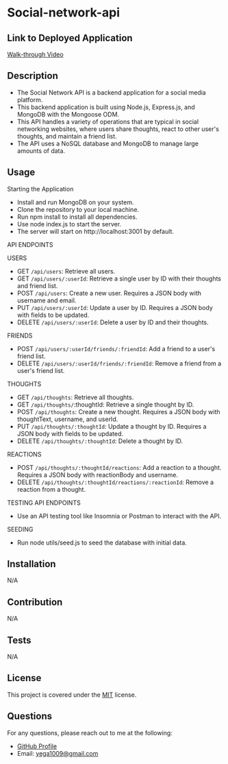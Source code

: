 # Social-network-api

## Link to Deployed Application

<a href="">Walk-through Video</a>

## Description

- The Social Network API is a backend application for a social media platform. 
- This backend application is built using Node.js, Express.js, and MongoDB with the Mongoose ODM.
- This API handles a variety of operations that are typical in social networking websites, where users share thoughts, react to other user's thoughts, and maintain a friend list.
- The API uses a NoSQL database and MongoDB to  manage large amounts of data.

## Usage

Starting the Application
- Install and run MongoDB on your system.
- Clone the repository to your local machine.
- Run npm install to install all dependencies.
- Use node index.js to start the server.
- The server will start on http://localhost:3001 by default.

API ENDPOINTS

USERS
- GET `/api/users`: Retrieve all users.
- GET `/api/users/:userId`: Retrieve a single user by ID with their thoughts and friend list.
- POST `/api/users`: Create a new user. Requires a JSON body with username and email.
- PUT `/api/users/:userId`: Update a user by ID. Requires a JSON body with fields to be updated.
- DELETE `/api/users/:userId`: Delete a user by ID and their thoughts.

FRIENDS
- POST `/api/users/:userId/friends/:friendId`: Add a friend to a user's friend list.
- DELETE `/api/users/:userId/friends/:friendId`: Remove a friend from a user's friend list.

THOUGHTS
- GET `/api/thoughts`: Retrieve all thoughts.
- GET `/api/thoughts/`:thoughtId: Retrieve a single thought by ID.
- POST `/api/thoughts`: Create a new thought. Requires a JSON body with thoughtText, username, and userId.
- PUT `/api/thoughts/:thoughtId`: Update a thought by ID. Requires a JSON body with fields to be updated.
- DELETE `/api/thoughts/:thoughtId`: Delete a thought by ID.

REACTIONS
- POST `/api/thoughts/:thoughtId/reactions`: Add a reaction to a thought. Requires a JSON body with reactionBody and username.
- DELETE `/api/thoughts/:thoughtId/reactions/:reactionId`: Remove a reaction from a thought.

TESTING API ENDPOINTS
- Use an API testing tool like Insomnia or Postman to interact with the API.

SEEDING
- Run node utils/seed.js to seed the database with initial data.

## Installation

N/A

## Contribution

N/A

## Tests

N/A

## License

This project is covered under the [MIT](https://opensource.org/licenses/MIT) license.

## Questions

For any questions, please reach out to me at the following:

- [GitHub Profile](https://github.com/yega1009)
- Email: yega1009@gmail.com
